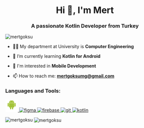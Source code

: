 <h1 align="center">Hi 👋, I'm Mert</h1>
<h3 align="center">A passionate Kotlin Developer from Turkey</h3>

<p align="left"> <img src="https://komarev.com/ghpvc/?username=mertgoksu&label=Profile%20views&color=0e75b6&style=flat" alt="mertgoksu" /> </p>



- 👨‍💻 My department at University is **Computer Engineering**

- 🌱 I’m currently learning **Kotlin for Android**

- 👀 I'm interested in **Mobile Development**

- 📫 How to reach me: **mertgoksumg@gmail.com**


<h3 align="left">Languages and Tools:</h3>
<p align="left"> <a href="https://developer.android.com" target="_blank" rel="noreferrer"> <img src="https://raw.githubusercontent.com/devicons/devicon/master/icons/android/android-original-wordmark.svg" alt="android" width="40" height="40"/> </a> <a href="https://www.figma.com/" target="_blank" rel="noreferrer"> <img src="https://www.vectorlogo.zone/logos/figma/figma-icon.svg" alt="figma" width="40" height="40"/> </a> <a href="https://firebase.google.com/" target="_blank" rel="noreferrer"> <img src="https://www.vectorlogo.zone/logos/firebase/firebase-icon.svg" alt="firebase" width="40" height="40"/> </a> <a href="https://git-scm.com/" target="_blank" rel="noreferrer"> <img src="https://www.vectorlogo.zone/logos/git-scm/git-scm-icon.svg" alt="git" width="40" height="40"/> </a> <a href="https://kotlinlang.org" target="_blank" rel="noreferrer"> <img src="https://www.vectorlogo.zone/logos/kotlinlang/kotlinlang-icon.svg" alt="kotlin" width="40" height="40"/> </a> </p>

<p><img align="left" src="https://github-readme-stats-git-masterrstaa-rickstaa.vercel.app/api?username=mertgoksu&show_icons=true&theme=dark" alt="mertgoksu" /></p>

<p>&nbsp;<img align="center" src="https://github-readme-stats-git-masterrstaa-rickstaa.vercel.app/api/top-langs?username=mertgoksu&show_icons=true&theme=dark&layout=compact" alt="mertgoksu" /></p>

